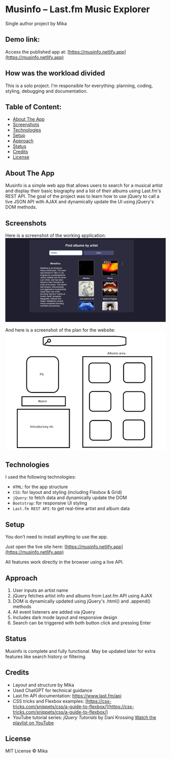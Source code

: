 
# Musinfo – Last.fm Music Explorer
Single author project by Mika

## Demo link:
Access the published app at: [https://musinfo.netlify.app](https://musinfo.netlify.app)

## How was the workload divided
This is a solo project. I'm responsible for everything: planning, coding, styling, debugging and documentation.

## Table of Content:

- [About The App](#about-the-app)
- [Screenshots](#screenshots)
- [Technologies](#technologies)
- [Setup](#setup)
- [Approach](#approach)
- [Status](#status)
- [Credits](#credits)
- [License](#license)

## About The App
Musinfo is a simple web app that allows users to search for a musical artist and display their basic biography and a list of their albums using Last.fm's REST API. The goal of the project was to learn how to use jQuery to call a live JSON API with AJAX and dynamically update the UI using jQuery's DOM methods.

## Screenshots
Here is a screenshot of the working application:  
![App Screenshot](musinfo.png)

And here is a screenshot of the plan for the website:  
![Plan Screenshot](plans.png)

## Technologies
I used the following technologies:
- `HTML`: for the app structure
- `CSS`: for layout and styling (including Flexbox & Grid)
- `jQuery`: to fetch data and dynamically update the DOM
- `Bootstrap`: for responsive UI styling
- `Last.fm REST API`: to get real-time artist and album data

## Setup
You don’t need to install anything to use the app.

Just open the live site here:
[https://musinfo.netlify.app](https://musinfo.netlify.app)

All features work directly in the browser using a live API.

## Approach
1. User inputs an artist name
2. jQuery fetches artist info and albums from Last.fm API using AJAX
3. DOM is dynamically updated using jQuery's .html() and .append() methods
4. All event listeners are added via jQuery
5. Includes dark mode layout and responsive design
6. Search can be triggered with both button click and pressing Enter

## Status
Musinfo is complete and fully functional. May be updated later for extra features like search history or filtering.

## Credits
- Layout and structure by Mika
- Used ChatGPT for technical guidance
- Last.fm API documentation: https://www.last.fm/api
- CSS tricks and Flexbox examples: [https://css-tricks.com/snippets/css/a-guide-to-flexbox/](https://css-tricks.com/snippets/css/a-guide-to-flexbox/)
- YouTube tutorial series: *jQuery Tutorials* by Dani Krossing  [Watch the playlist on YouTube]([https://www.youtube.com/playlist?list=PL0eyrZgxdwhwNC5ppZo_dYGVjerQY3xYU](https://www.youtube.com/watch?v=BaIgTKj1iCQ&list=PL0eyrZgxdwhy7byLHsVkuhtRV_IpoJU7n&pp=0gcJCWMEOCosWNin))


## License
MIT License © Mika
